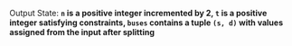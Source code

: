 Output State: **`n` is a positive integer incremented by 2, `t` is a positive integer satisfying constraints, `buses` contains a tuple `(s, d)` with values assigned from the input after splitting**